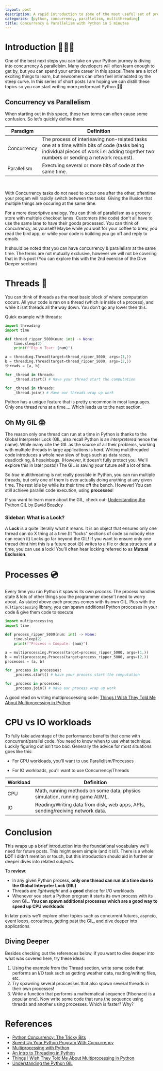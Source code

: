 ```yaml
---
layout: post
description: A rapid introduction to some of the most useful set of programming skills
categories: [python, concurrency, parallelism, multithreading]
title: Concurrency & Parallelism with Python in 5 minutes
---
```



# Introduction 🏃🏽‍♀️
One of the best next steps you can take on your Python journey is diving into concurrency & parallelsim. Many developers will often learn enough to get by, 
but you can spend your entire career in this space! There are a lot of exciting things to learn, but newcomers can often feel intimadated by the steep curve. 
In this series of short posts I am hoping we can distill these topics so you can start writing more performant Python 🚀🐍  

## Concurrency vs Parallelism
When starting out in this space, these two terms can often cause some confusion. So let's quickly define them:

| Paradigm      | Definition |
| ----------- | ----------- |
| Concurrency      | The process of interleaving non-related tasks one at a time within bits of code (tasks being individual pieces of work i.e: adding together two numbers or sending a network request). |
| Parallelism   | Exectuing several or more bits of code at the same time. |  


&nbsp; 

With Concurrency tasks do not need to occur one after the other, oftentime your progam will rapidly switch between the tasks. Giving the illusion that multiple things are occuring at the same time.

For a more descriptive analogy. You can think of parallelism as a grocery store with multiple checkout lanes. 
Customers (the code) don't all have to use the same lane to have their goods processed. You can think of concurrency, as yourself! 
Maybe while you wait for your coffee to brew, you read the bird app, or while your code is building you go off and reply to emails  


It should be noted that you can have concurrency & parallelism at the same time. The terms are not mutually exclusive, however we will not be covering that in this post (You can explore this with the 2nd exercise of the Dive Deeper section)


# Threads 🧵
You can think of threads as the most basic block of where computation occurs. All your code is ran on a thread (which is inside of a process), and while it isnt threads all the way down. You don't go any lower then this.


Quick example with threads: 
```python
import threading
import time

def thread_ripper_5000(num: int) -> None:
    time.sleep(2)
    print(f"Rip n Tear: {num}")

a = threading.Thread(target=thread_ripper_5000, args=(1,))
b = threading.Thread(target=thread_ripper_5000, args=(2,))
threads = [a, b]

for _thread in threads:
    _thread.start() # Have your thread start the computation

for _thread in threads:
    _thread.join() # Have our threads wrap up work
```

Python has a unique feature that is pretty uncommon in most languages. Only one thread runs at a time.... Which leads us to the next section.


## Oh My GIL 😱
The reason only one thread can run at a time in Python is thanks to the Global Interpreter Lock (GIL, also recall Python is an *interpretered* hence the name). While many cite the GIL as the source of all their problems, 
working with multiple threads in large applications is *hard*. Writing multithreaded code introduces a whole new slew of bugs such as data races, deadlocking, & heseinbugs. (However, it doesn't fully protect you. We'll explore this in later posts!)
The GIL is saving your future self a lot of time. 

So *true* multithreading is not really possible in Python, you can run multiple threads, but only one of them is ever actually doing anything at any given time. The rest idle by while its their time off the bench. However! You can still achieve parallel code execution, using **processes**! 

If you want to learn more about the GIL, check out: [Understanding the Python GIL by David Beazley](https://www.youtube.com/watch?v=Obt-vMVdM8s)
&nbsp; 



### Sidebar: What is a Lock?
A **Lock** is a quite literally what it means. It is an object that ensures only one thread can do X thing at a time.(It "locks" sections of code so nobody else can reach it) Locks go far beyond the GIL! If you want to ensure only one thread (hint hint this is a future post 😉) writes to a file or data structure at a time, you can use a lock! You'll often hear locking referred to as **Mutual Exclusion**. 


# Processes 💿
Every time you run Python it spawns its own *process*. The process handles state & lots of other things you the programmer doesn't need to worry about. As stated above each process comes with its own GIL. Plus with the `multiprocessing` library, you can spawn additional Python procceses in your code & give them code to execute

```python
import multiprocessing
import time

def process_ripper_5000(num: int) -> None:
    time.sleep(2)
    print(f"Process n Compute: {num}")

a = multiprocessing.Process(target=process_ripper_5000, args=(1,))
b = multiprocessing.Process(target=process_ripper_5000, args=(2,))
processes = [a, b]

for _process in processes:
    _process.start() # Have your process start the computation

for _process in processes:
    _process.join() # Have our process wrap up work
```
A good read on writing multiproccessing code: [Things I Wish They Told Me About Multiprocessing in Python](https://www.cloudcity.io/blog/2019/02/27/things-i-wish-they-told-me-about-multiprocessing-in-python/)

# CPU vs IO workloads
To fully take advantage of the performance benefits that come with concurrent/parallel code. You need to know when to use what technique. Luckily figuring out isn't too bad. 
Generally the advice for most situations goes like this:

- For CPU workloads, you'll want to use Parallelism/Processes&nbsp;

- For IO workloads, you'll want to use Concurrency/Threads

| Workload      | Definition |
| ----------- | ----------- |
| CPU      | Math, running methods on some data, physics simulation, running game AI/ML.       |
| IO   | Reading/Writing data from disk, web apps, APIs, sending/reciving network data.        |

# Conclusion
This wraps up a brief introduction into the foundational vocabulary we'll need for future posts. This might seem simple (and it is!). There is a whole **LOT** I didn't mention or touch, but this introduction should aid in further or deeper dives into related subjects. 

To **review**:
- In any given Python process, **only one thread can run at a time due to the Global Interprter Lock (GIL)**
- Threads are *lightweight* and a **good** choice for I/O workloads
- Whenever you start a Python program it starts its own process with its own GIL. **You can spawn additional processes which are a good way to speed up CPU workloads**

In later posts we'll explore other topics such as concurrent.futures, asyncio, event loops, coroutines, getting past the GIL, and dive deeper into applications.


## Diving Deeper
Besides checking out the references below, if you want to dive deeper into what was covered here, try these ideas:
1. Using the example from the Thread section, write some code that performs an I/O task such as getting weather data, reading/writing files, etc. 
2. Try spawning several proccesses that also spawn several threads in their own processes!
3. Write a function that performs a mathematical sequence (Fibonacci is a popular one). Now write some code that runs the sequence using threads and another using processes. Which is faster? Why?



# References
- [Python Concurrency: The Tricky Bits](https://python.hamel.dev/concurrency/)
- [Speed Up Your Python Program With Concurrency](https://realpython.com/python-concurrency/)
- [Multiprocessing with Python](https://www.geeksforgeeks.org/multiprocessing-python-set-1/)
- [An Intro to Threading in Python](https://realpython.com/intro-to-python-threading/)
- [Things I Wish They Told Me About Multiprocessing in Python](https://www.cloudcity.io/blog/2019/02/27/things-i-wish-they-told-me-about-multiprocessing-in-python/)
- [Understanding the Python GIL](https://www.youtube.com/watch?v=Obt-vMVdM8s)


